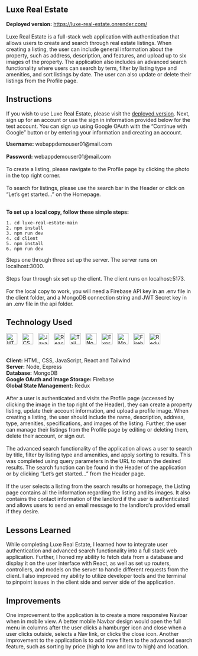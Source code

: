 ## Luxe Real Estate

**Deployed version:** https://luxe-real-estate.onrender.com/
<br>
<br>
Luxe Real Estate is a full-stack web application with authentication that allows users to create and search through real estate listings. When creating a listing, the user can include general information about the property, such as address, description, and features, and upload up to six images of the property. The application also includes an advanced search functionality where users can search by term, filter by listing type and amenities, and sort listings by date. The user can also update or delete their listings from the Profile page.

## Instructions
If you wish to use Luxe Real Estate, please visit the <a href="https://luxe-real-estate.onrender.com/">deployed version</a>. Next, sign up for an account or use the sign in information provided below for the test account. You can sign up using Google OAuth with the “Continue with Google” button or by entering your information and creating an account. 
<br>
<div><b>Username:</b> webappdemouser01@mail.com</div>
<br>
<div><b>Password:</b> webappdemouser01@mail.com</div>
<br>
To create a listing, please navigate to the Profile page by clicking the photo in the top right corner.
<br>
<br>
To search for listings, please use the search bar in the Header or click on “Let’s get started…” on the Homepage.
<br>
<br>

**To set up a local copy, follow these simple steps:**  
```
1. cd luxe-real-estate-main
2. npm install  
3. npm run dev
4. cd client
5. npm install
6. npm run dev
```
Steps one through three set up the server. The server runs on localhost:3000.
<br>
<br>
Steps four through six set up the client. The client runs on localhost:5173.
<br>
<br>
For the local copy to work, you will need a Firebase API key in an .env file in the client folder, and a MongoDB connection string and JWT Secret key in an .env file in the api folder.
<br>
## Technology Used
<img align="left" alt="HTML" width="30px" style="padding-right:10px;" src="https://cdn.jsdelivr.net/gh/devicons/devicon/icons/html5/html5-plain.svg" />
<img align="left" alt="CSS" width="30px" style="padding-right:10px;" src="https://cdn.jsdelivr.net/gh/devicons/devicon/icons/css3/css3-plain.svg" />
<img align="left" alt="JavaScript" width="30px" style="padding-right:10px;" src="https://cdn.jsdelivr.net/gh/devicons/devicon/icons/javascript/javascript-plain.svg" />
<img align="left" alt="React" width="30px" style="padding-right:10px;" src="https://cdn.jsdelivr.net/gh/devicons/devicon/icons/react/react-original.svg" />
<img align="left" alt="Tailwind CSS" width="30px" style="padding-right:10px;" src="https://cdn.jsdelivr.net/gh/devicons/devicon/icons/tailwindcss/tailwindcss-plain.svg" />
<img align="left" alt="Node" width="30px" style="padding-right:10px;" src="https://cdn.jsdelivr.net/gh/devicons/devicon/icons/nodejs/nodejs-original.svg" />
<img align="left" alt="Express" width="30px" style="padding-right:10px;" src="https://cdn.jsdelivr.net/gh/devicons/devicon/icons/express/express-original.svg" />
<img align="left" alt="MongoDB" width="30px" style="padding-right:10px;" src="https://cdn.jsdelivr.net/gh/devicons/devicon/icons/mongodb/mongodb-original.svg" />
<img align="left" alt="Firebase" width="30px" style="padding-right:10px;" src="https://cdn.jsdelivr.net/gh/devicons/devicon/icons/firebase/firebase-plain.svg" />
<img align="left" alt="Redux" width="30px" style="padding-right:10px;" src="https://cdn.jsdelivr.net/gh/devicons/devicon/icons/redux/redux-original.svg" />
<br>
<br>
<br>

**Client:** HTML, CSS, JavaScript, React and Tailwind
<br>
**Server:** Node, Express
<br>
**Database:** MongoDB
<br>
**Google OAuth and Image Storage:** Firebase
<br>
**Global State Management:** Redux
<br>
<br>
After a user is authenticated and visits the Profile page (accessed by clicking the image in the top right of the Header), they can create a property listing, update their account information, and upload a profile image. When creating a listing, the user should include the name, description, address, type, amenities, specifications, and images of the listing. Further, the user can manage their listings from the Profile page by editing or deleting them, delete their account, or sign out.
<br>
<br>
The advanced search functionality of the application allows a user to search by title, filter by listing type and amenities, and apply sorting to results. This was completed using query parameters in the URL to return the desired results. The search function can be found in the Header of the application or by clicking “Let’s get started…” from the Header page. 
<br>
<br>
If the user selects a listing from the search results or homepage, the Listing page contains all the information regarding the listing and its images. It also contains the contact information of the landlord if the user is authenticated and allows users to send an email message to the landlord’s provided email if they desire. 
<br>

## Lessons Learned
While completing Luxe Real Estate, I learned how to integrate user authentication and advanced search functionality into a full stack web application. Further, I honed my ability to fetch data from a database and display it on the user interface with React, as well as set up routers, controllers, and models on the server to handle different requests from the client. I also improved my ability to utilize developer tools and the terminal to pinpoint issues in the client side and server side of the application. 

## Improvements
One improvement to the application is to create a more responsive Navbar when in mobile view.  A better mobile Navbar design would open the full menu in columns after the user clicks a hamburger icon and close when a user clicks outside, selects a Nav link, or clicks the close icon. Another improvement to the application is to add more filters to the advanced search feature, such as sorting by price (high to low and low to high) and location. 